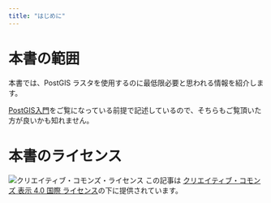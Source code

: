 ```yaml
---
title: "はじめに"
---
```

# 本書の範囲

本書では、PostGIS ラスタを使用するのに最低限必要と思われる情報を紹介します。

[PostGIS入門](../caea8d4c77dbba2e23a0)をご覧になっている前提で記述しているので、そちらもご覧頂いた方が良いかも知れません。

# 本書のライセンス

![クリエイティブ・コモンズ・ライセンス](https://i.creativecommons.org/l/by/4.0/88x31.png)
この記事は [クリエイティブ・コモンズ 表示 4.0 国際 ライセンス](http://creativecommons.org/licenses/by/4.0/)の下に提供されています。
